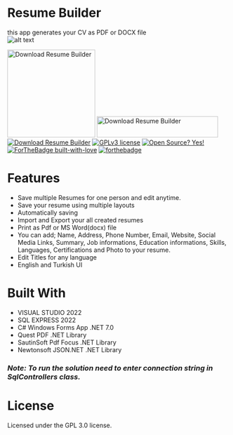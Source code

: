 # Resume Builder
this app generates your CV as PDF or DOCX file <br>
![alt text](https://repository-images.githubusercontent.com/576042902/37e60d01-004b-4d49-89be-d1189cf4b9c1)

<a href="https://sourceforge.net/p/resumebuilder/"><img alt="Download Resume Builder" src="https://sourceforge.net/sflogo.php?type=18&group_id=3591689" width=200></a>     <a href="https://sourceforge.net/projects/resumebuilder/files/latest/download"><img alt="Download Resume Builder" src="https://a.fsdn.com/con/app/sf-download-button" width=276 height=48 srcset="https://a.fsdn.com/con/app/sf-download-button?button_size=2x 2x"></a>   <a href="https://sourceforge.net/projects/resumebuilder/files/latest/download"><img alt="Download Resume Builder" src="https://img.shields.io/sourceforge/dt/resumebuilder.svg" ></a>
[![GPLv3 license](https://img.shields.io/badge/License-GPLv3-blue.svg)](http://perso.crans.org/besson/LICENSE.html)
[![Open Source? Yes!](https://badgen.net/badge/Open%20Source%20%3F/Yes%21/blue?icon=github)](https://github.com/sametcn99/ResumeBuilder)
[![ForTheBadge built-with-love](http://ForTheBadge.com/images/badges/built-with-love.svg)](https://GitHub.com/Naereen/)
[![forthebadge](https://forthebadge.com/images/badges/made-with-c-sharp.svg)](https://forthebadge.com)
<h1>Features</h1>
<ul>
  <li>Save multiple Resumes for one person and edit anytime.</li>
  <li>Save your resume using multiple layouts</li>
  <li>Automatically saving</li>
  <li>Import and Export your all created resumes</li>
  <li>Print as Pdf or MS Word(docx) file</li>
  <li>You can add; Name, Address, Phone Number, Email, Website, Social Media Links, Summary, Job informations, Education informations, Skills, Languages, Certifications and Photo to your resume.</li>
  <li>Edit Titles for any language</li>
  <li>English and Turkish UI</li>
</ul>

<h1>Built With</h1>
<ul>
  <li>VISUAL STUDIO 2022</li>
  <li>SQL EXPRESS 2022</li>
  <li>C# Windows Forms App .NET 7.0</li>
  <li>Quest PDF .NET Library</i>   
  <li>SautinSoft Pdf Focus .NET Library</i>
  <li>Newtonsoft JSON.NET .NET Library</i>
</ul>

<h3><i>Note: To run the solution need to enter connection string in SqlControllers class.</i></h3>
<h1>License</h1>
Licensed under the GPL 3.0 license.
